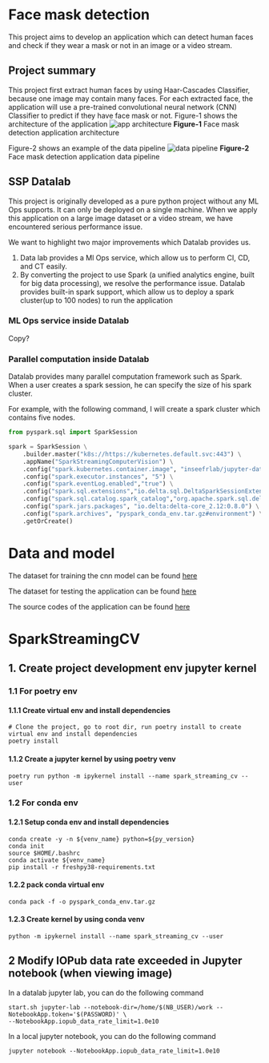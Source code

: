 # Face mask detection
This project aims to develop an application which can detect human faces and check if they wear a mask or not in an 
image or a video stream.

## Project summary
This project first extract human faces by using Haar-Cascades Classifier, because one image may contain many faces.
For each extracted face, the application will use a pre-trained convolutional neural network (CNN) Classifier to predict
if they have face mask or not. Figure-1 shows the architecture of the application
![app architecture](https://minio.lab.sspcloud.fr/pengfei/diffusion/face-mask-detection/face-detection-architecture.png)
**Figure-1** Face mask detection application architecture

Figure-2 shows an example of the data pipeline
![data pipeline](https://minio.lab.sspcloud.fr/pengfei/diffusion/face-mask-detection/Face_detection_pipeline.png)
**Figure-2** Face mask detection application data pipeline

 ## SSP Datalab
This project is originally developed as a pure python project without any ML Ops supports. It can only be deployed on a 
single machine. When we apply this application on a large image dataset or a video stream, we have encountered serious
performance issue. 

We want to highlight two major improvements which Datalab provides us. 
1. Data lab provides a Ml Ops service, which allow us to perform CI, CD, and CT easily. 
2. By converting the project to use Spark (a unified analytics engine, built for big data processing), we resolve the 
   performance issue. Datalab provides built-in spark support, which allow us to deploy a spark cluster(up to 100 nodes)
   to run the application


### ML Ops service inside Datalab
Copy?

### Parallel computation inside Datalab
Datalab provides many parallel computation framework such as Spark. When a user creates a spark session, he can specify 
the size of his spark cluster. 

For example, with the following command, I will create a spark cluster which contains five nodes.

```python
from pyspark.sql import SparkSession

spark = SparkSession \
    .builder.master("k8s://https://kubernetes.default.svc:443") \
    .appName("SparkStreamingComputerVision") \
    .config("spark.kubernetes.container.image", "inseefrlab/jupyter-datascience:master") \
    .config("spark.executor.instances", "5") \
    .config("spark.eventLog.enabled","true") \
    .config("spark.sql.extensions","io.delta.sql.DeltaSparkSessionExtension") \
    .config("spark.sql.catalog.spark_catalog","org.apache.spark.sql.delta.catalog.DeltaCatalog") \
    .config("spark.jars.packages", "io.delta:delta-core_2.12:0.8.0") \
    .config("spark.archives", "pyspark_conda_env.tar.gz#environment") \
    .getOrCreate()
```

# Data and model

The dataset for training the cnn model can be found [here](https://www.kaggle.com/nageshsingh/mask-and-social-distancing-detection-using-vgg19)

The dataset for testing the application can be found [here](https://www.kaggle.com/andrewmvd/face-mask-detection)

The source codes of the application can be found [here](https://github.com/pengfei99/SparkStreamingCV.git)








# SparkStreamingCV

## 1. Create project development env jupyter kernel 

### 1.1 For poetry env

#### 1.1.1 Create virtual env and install dependencies
```shell
# Clone the project, go to root dir, run poetry install to create virtual env and install dependencies
poetry install 
```

#### 1.1.2 Create a jupyter kernel by using poetry venv

```shell
poetry run python -m ipykernel install --name spark_streaming_cv --user 
```

### 1.2 For conda env

#### 1.2.1 Setup conda env and install dependencies
```shell
conda create -y -n ${venv_name} python=${py_version}
conda init
source $HOME/.bashrc
conda activate ${venv_name}
pip install -r freshpy38-requirements.txt
```

#### 1.2.2 pack conda virtual env 
```shell
conda pack -f -o pyspark_conda_env.tar.gz
```


#### 1.2.3 Create kernel by using conda venv

```shell
python -m ipykernel install --name spark_streaming_cv --user 
```


## 2 Modify IOPub data rate exceeded in Jupyter notebook (when viewing image)
In a datalab jupyter lab, you can do the following command
```shell
start.sh jupyter-lab --notebook-dir=/home/$(NB_USER)/work --NotebookApp.token='$(PASSWORD)' \
--NotebookApp.iopub_data_rate_limit=1.0e10
```

In a local jupyter notebook, you can do the following command
```shell
jupyter notebook --NotebookApp.iopub_data_rate_limit=1.0e10
```